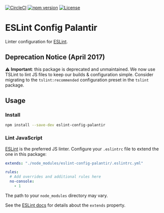 [![CircleCI](https://circleci.com/gh/palantir/eslint-config-palantir.svg?style=shield&circle-token=b247f939bd76123d71494eec8a6738bf2c82f91f)](https://circleci.com/gh/palantir/eslint-config-palantir)
[![npm version](https://badge.fury.io/js/eslint-config-palantir.svg)](https://badge.fury.io/js/eslint-config-palantir)
[![License](https://img.shields.io/badge/License-Apache%202.0-blue.svg)](https://opensource.org/licenses/Apache-2.0)

# ESLint Config Palantir

Linter configuration for [ESLint](http://eslint.org/).

## Deprecation Notice (April 2017)

:warning: __Important__: this package is deprecated and unmaintained. We now use TSLint to lint JS files to keep our builds & configuration simple. Consider migrating to the `tslint:recommended` configuration preset in the `tslint` package.

## Usage

### Install

```sh
npm install --save-dev eslint-config-palantir
```

### Lint JavaScript

[ESLint](http://eslint.org) is the preferred JS linter. Configure your `.eslintrc` file to extend the one in this
package:

```yaml
extends: "./node_modules/eslint-config-palantir/.eslintrc.yml"

rules:
  # Add overrides and additional rules here
  no-console:
    - 1
```

The path to your `node_modules` directory may vary.

See the [ESLint docs](http://eslint.org/docs/user-guide/configuring#extending-configuration-files) for details about the
`extends` property.
